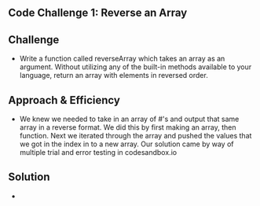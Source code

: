 ## Code Challenge 1: Reverse an Array

## Challenge
* Write a function called reverseArray which takes an array as an argument. Without utilizing any of the built-in methods available to your language, return an array with elements in reversed order.

## Approach & Efficiency
* We knew we needed to take in an array of #'s and output that same array in a reverse format. We did this by first making an array, then function. Next we iterated through the array and pushed the values that we got in the index in to a new array. Our solution came by way of multiple trial and error testing in codesandbox.io

## Solution 
* 